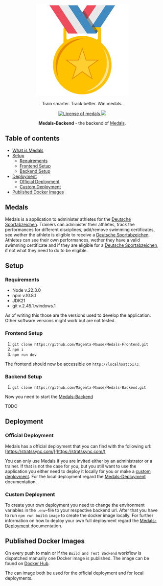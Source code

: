 <p align="center">
    <a href="https://stratssync.com">
        <picture>
            <img src="https://raw.githubusercontent.com/Magenta-Mause/Medals-Frontend/refs/heads/main/public/logo.svg" alt="Medals" width="300" />
        </picture>
    </a>
</p>

<p align="center">Train smarter. Track better. Win medals.</p>

<p align="center">
  <a href="https://opensource.org/licenses/BSD-3-Clause">
    <img src="https://img.shields.io/badge/License-BSD_3--Clause-blue.svg" alt="License of medals" />
  </a>
  <img src="https://github.com/Magenta-Mause/Medals-Backend/actions/workflows/build_backend.yml/badge.svg">
</p>

<p align="center">
    <b>Medals-Backend</b> - the backend of <a href="https://stratssync.com">Medals</a>.
</p>

## Table of contents

- [What is Medals](#Medals)
- [Setup](#Setup)
    - [Requirements](#requirements)
    - [Frontend Setup](#frontend-setup)
    - [Backend Setup](#backend-setup)
- [Deployment](#Deployment)
    - [Official Deployment](#official-deployment)
    - [Custom Deployment](#custom-deployment)
- [Published Docker Images](#published-docker-images)

## Medals

Medals is a application to administer athletes for the [Deutsche Sportabzeichen](https://deutsches-sportabzeichen.de/). Trainers can administer their athletes, track the performances for different disciplines, add/remove swimming certificates, see wether the athlete is eligible to receive a [Deutsche Sportabzeichen](https://deutsches-sportabzeichen.de/). Athletes can see their own performances, wether they have a valid swimming certificate and if they are eligible for a [Deutsche Sportabzeichen](https://deutsches-sportabzeichen.de/), if not what they need to do to be eligible.

## Setup

### Requirements

- Node v.22.3.0
- npm v.10.8.1
- JDK21
- git v.2.45.1.windows.1

As of writing this those are the versions used to develop the application. Other software versions might work but are not tested.

### Frontend Setup

1. `git clone https://github.com/Magenta-Mause/Medals-Frontend.git`
2. `npm i`
3. `npm run dev`

The frontend should now be accessible on `http://localhost:5173`.

### Backend Setup

1. `git clone https://github.com/Magenta-Mause/Medals-Backend.git`

Now you need to start the [Medals-Backend](https://github.com/Magenta-Mause/Medals-Backend)

TODO

## Deployment

### Official Deployment

Medals has a official deployment that you can find with the following url: [https://stratssync.com/](https://stratssync.com/)

You can only use Medals if you are invited either by an administrator or a trainer. If that is not the case for you, but you still want to use the application you either need to deploy it locally for you or make a [custom deployment](#custom-deployment). For the local deployment regard the [Medals-Deployment](https://github.com/Magenta-Mause/Medals-Deployment) documentation.

### Custom Deployment

To create your own deployment you need to change the environment variables in the `.env`-file to your respective backend url. After that you have to run `npm run build:image` to create the docker image locally. For further information on how to deploy your own full deployment regard the [Medals-Deployment](https://github.com/Magenta-Mause/Medals-Deployment) documentation.

## Published Docker Images

On every push to main or if the `Build and Test Backend` workflow is dispatched manually one Docker image is published. The image can be found on [Docker Hub](https://hub.docker.com/repository/docker/ecofreshkaese/medals-backend/general).

The can image both be used for the official deployment and for local deployments.
